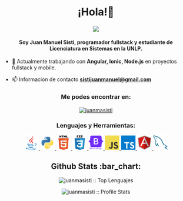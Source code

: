 <h1 align="center">¡Hola!👋</h1>
<p align="center">
  <img align="center" src="[https://lh3.googleusercontent.com/drive-viewer/AFGJ81ojYbOqWG-DzuxzvM17lwq1vKAhVkBhPKDO2Hx5RieVl2SKdoEw26qgPz90-BrzAPEwZHPP-c77rxgC7nsiIEz3FkeBEg=s2560](https://i.postimg.cc/Z51y8Z84/DALL-E-2025-03-22-00-44-35-Aesthetic-illustration-of-a-cat-wearing-glasses-and-sitting-in-front-of.webp)"/>
</p>

<h4 align="center">Soy Juan Manuel Sisti, programador fullstack y estudiante de Licenciatura en Sistemas en la UNLP. </h4>

- 📒 Actualmente trabajando con **Angular, Ionic, Node.js** en proyectos fullstack y mobile.

- 📫 Informacion de contacto **sistijuanmanuel@gmail.com**

<h3 align="center">Me podes encontrar en:</h3>
<p align="center">
<a href="https://www.instagram.com/juanmasisti_/" target="blank"><img align="center" src="https://raw.githubusercontent.com/rahuldkjain/github-profile-readme-generator/master/src/images/icons/Social/instagram.svg" alt="juanmasisti" height="30" width="40" /></a>
</p>

<h3 align="center">Lenguajes y Herramientas:</h3>
<p align="center"> 
  <a href="https://www.java.com" target="_blank" rel="noreferrer"> 
    <img src="https://raw.githubusercontent.com/devicons/devicon/master/icons/java/java-original.svg" alt="java" width="40" height="40"/> 
  </a> 
  <a href="https://www.python.org" target="_blank" rel="noreferrer"> 
    <img src="https://raw.githubusercontent.com/devicons/devicon/master/icons/python/python-original.svg" alt="python" width="40" height="40"/> 
  </a>
  <a href="https://www.w3.org/html/" target="_blank" rel="noreferrer"> 
    <img src="https://raw.githubusercontent.com/devicons/devicon/master/icons/html5/html5-original-wordmark.svg" alt="html5" width="40" height="40"/> 
  </a> 
    <a href="https://www.w3schools.com/css/" target="_blank" rel="noreferrer"> 
    <img src="https://raw.githubusercontent.com/devicons/devicon/master/icons/css3/css3-original-wordmark.svg" alt="css3" width="40" height="40"/> 
  </a> 
    <a href="https://getbootstrap.com" target="_blank" rel="noreferrer"> 
    <img src="https://raw.githubusercontent.com/devicons/devicon/master/icons/bootstrap/bootstrap-plain-wordmark.svg" alt="bootstrap" width="40" height="40"/> 
  </a> 
  <a href="https://developer.mozilla.org/en-US/docs/Web/JavaScript" target="_blank" rel="noreferrer"> 
    <img src="https://raw.githubusercontent.com/devicons/devicon/master/icons/javascript/javascript-original.svg" alt="javascript" width="40" height="40"/> 
  </a> 
  <a href="https://www.typescriptlang.org/docs/handbook/intro.html" target="_blank" rel="noreferrer"> 
    <img src="https://github.com/devicons/devicon/blob/master/icons/typescript/typescript-original.svg" alt="javascript" width="40" height="40"/> 
  </a> 
  <a href="https://angular.io/docs" target="_blank" rel="noreferrer"> 
    <img src="https://github.com/devicons/devicon/blob/master/icons/angularjs/angularjs-original.svg" alt="angular" width="40" height="40"/> 
  </a> 
  <a href="https://docs.oracle.com/en-us/iaas/mysql-database/doc/getting-started.html" target="_blank" rel="noreferrer"> 
    <img src="https://github.com/devicons/devicon/blob/master/icons/mysql/mysql-original.svg" alt="mysql" width="40" height="40"/> 
  </a> 
</p>

<h2 align="center">Github Stats :bar_chart:</h2>

<p align="center" height="100px" ><img src="https://github-readme-stats.vercel.app/api/top-langs/?username=juanmasisti&langs_count=10&theme=dark&layout=compact" alt="juanmasisti :: Top Lenguajes" /></p>

<p align="center" height="100px" ><img src="https://github-readme-stats.vercel.app/api?username=juanmasisti&show_icons=true&theme=dark" alt="juanmasisti :: Profile Stats" /></p>
